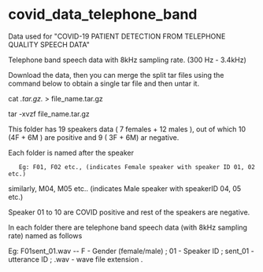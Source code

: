 # covid_data_telephone_band

Data used for "COVID-19 PATIENT DETECTION FROM TELEPHONE QUALITY SPEECH DATA"

Telephone band speech data with 8kHz sampling rate. (300 Hz - 3.4kHz)

Download the data, then you can merge the split tar files using the command below to obtain a single tar file and then untar it.

cat *.tar.gz.* > file_name.tar.gz

tar -xvzf file_name.tar.gz


This folder has 19 speakers data ( 7 females + 12 males ), out of which 10 (4F + 6M ) are positive and 9 ( 3F + 6M) ar negative. 

Each folder is named after the speaker 

       Eg: F01, F02 etc., (indicates Female speaker with speaker ID 01, 02 etc.)
similarly, M04, M05 etc.. (indicates Male speaker with speakerID 04, 05 etc.)

Speaker 01 to 10 are COVID positive and rest of the speakers are negative.


In each folder there are telephone band speech data (with 8kHz sampling rate) named as follows 

Eg: F01sent_01.wav -- 
          F - Gender (female/male) ;
         01 - Speaker ID ;
    sent_01 - utterance ID ; 
    .wav    - wave file extension .
